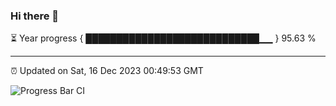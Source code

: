 ### Hi there 👋

⏳ Year progress { ████████████████████████████▁▁ } 95.63 %

---

⏰ Updated on Sat, 16 Dec 2023 00:49:53 GMT

![Progress Bar CI](https://github.com/liununu/liununu/workflows/Progress%20Bar%20CI/badge.svg)
